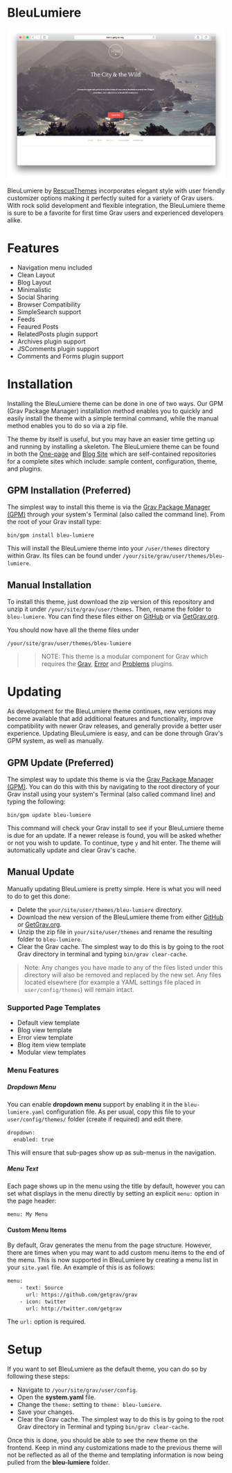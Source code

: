 # BleuLumiere

![BleuLumiere](assets/readme_1.png)

BleuLumiere by [RescueThemes](https://rescuethemes.com/) incorporates elegant style with user friendly customizer options making it perfectly suited for a variety of Grav users. With rock solid development and flexible integration, the BleuLumiere theme is sure to be a favorite for first time Grav users and experienced developers alike.

# Features

* Navigation menu included
* Clean Layout
* Blog Layout
* Minimalistic
* Social Sharing
* Browser Compatibility
* SimpleSearch support
* Feeds
* Feaured Posts
* RelatedPosts plugin support
* Archives plugin support
* JSComments plugin support
* Comments and Forms plugin support

# Installation

Installing the BleuLumiere theme can be done in one of two ways. Our GPM (Grav Package Manager) installation method enables you to quickly and easily install the theme with a simple terminal command, while the manual method enables you to do so via a zip file.

The theme by itself is useful, but you may have an easier time getting up and running by installing a skeleton. The BleuLumiere theme can be found in both the [One-page](https://github.com/getgrav/grav-skeleton-onepage-site) and [Blog Site](https://github.com/getgrav/grav-skeleton-blog-site) which are self-contained repositories for a complete sites which include: sample content, configuration, theme, and plugins.

## GPM Installation (Preferred)

The simplest way to install this theme is via the [Grav Package Manager (GPM)](http://learn.getgrav.org/advanced/grav-gpm) through your system's Terminal (also called the command line).  From the root of your Grav install type:

    bin/gpm install bleu-lumiere

This will install the BleuLumiere theme into your `/user/themes` directory within Grav. Its files can be found under `/your/site/grav/user/themes/bleu-lumiere`.

## Manual Installation

To install this theme, just download the zip version of this repository and unzip it under `/your/site/grav/user/themes`. Then, rename the folder to `bleu-lumiere`. You can find these files either on [GitHub](https://github.com/getgrav/grav-theme-bleu-lumiere) or via [GetGrav.org](http://getgrav.org/downloads/themes).

You should now have all the theme files under

    /your/site/grav/user/themes/bleu-lumiere

>> NOTE: This theme is a modular component for Grav which requires the [Grav](http://github.com/getgrav/grav), [Error](https://github.com/getgrav/grav-theme-error) and [Problems](https://github.com/getgrav/grav-plugin-problems) plugins.

# Updating

As development for the BleuLumiere theme continues, new versions may become available that add additional features and functionality, improve compatibility with newer Grav releases, and generally provide a better user experience. Updating BleuLumiere is easy, and can be done through Grav's GPM system, as well as manually.

## GPM Update (Preferred)

The simplest way to update this theme is via the [Grav Package Manager (GPM)](http://learn.getgrav.org/advanced/grav-gpm). You can do this with this by navigating to the root directory of your Grav install using your system's Terminal (also called command line) and typing the following:

    bin/gpm update bleu-lumiere

This command will check your Grav install to see if your BleuLumiere theme is due for an update. If a newer release is found, you will be asked whether or not you wish to update. To continue, type `y` and hit enter. The theme will automatically update and clear Grav's cache.

## Manual Update

Manually updating BleuLumiere is pretty simple. Here is what you will need to do to get this done:

* Delete the `your/site/user/themes/bleu-lumiere` directory.
* Download the new version of the BleuLumiere theme from either [GitHub](https://github.com/getgrav/grav-plugin-bleu-lumiere) or [GetGrav.org](http://getgrav.org/downloads/themes#extras).
* Unzip the zip file in `your/site/user/themes` and rename the resulting folder to `bleu-lumiere`.
* Clear the Grav cache. The simplest way to do this is by going to the root Grav directory in terminal and typing `bin/grav clear-cache`.

> Note: Any changes you have made to any of the files listed under this directory will also be removed and replaced by the new set. Any files located elsewhere (for example a YAML settings file placed in `user/config/themes`) will remain intact.

### Supported Page Templates

* Default view template
* Blog view template
* Error view template
* Blog item view template
* Modular view templates

### Menu Features

##### Dropdown Menu

You can enable **dropdown menu** support by enabling it in the `bleu-lumiere.yaml` configuration file. As per usual, copy this file to your `user/config/themes/` folder (create if required) and edit there.

```
dropdown:
  enabled: true
```

This will ensure that sub-pages show up as sub-menus in the navigation.

##### Menu Text

Each page shows up in the menu using the title by default, however you can set what displays in the menu directly by setting an explicit `menu:` option in the page header:

```
menu: My Menu
```

#### Custom Menu Items

By default, Grav generates the menu from the page structure.  However, there are times when you may want to add custom menu items to the end of the menu.  This is now supported in BleuLumiere by creating a menu list in your `site.yaml` file.  An example of this is as follows:

```
menu:
    - text: Source
      url: https://github.com/getgrav/grav
    - icon: twitter
      url: http://twitter.com/getgrav
```

The `url:` option is required.


# Setup

If you want to set BleuLumiere as the default theme, you can do so by following these steps:

* Navigate to `/your/site/grav/user/config`.
* Open the **system.yaml** file.
* Change the `theme:` setting to `theme: bleu-lumiere`.
* Save your changes.
* Clear the Grav cache. The simplest way to do this is by going to the root Grav directory in Terminal and typing `bin/grav clear-cache`.

Once this is done, you should be able to see the new theme on the frontend. Keep in mind any customizations made to the previous theme will not be reflected as all of the theme and templating information is now being pulled from the **bleu-lumiere** folder.
